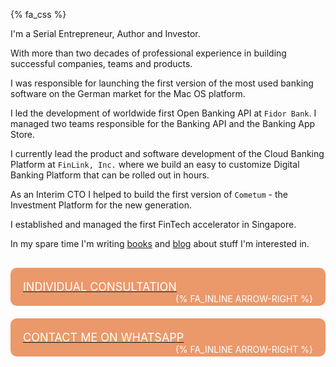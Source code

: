 {% fa_css %}

I'm a <span class="important">Serial Entrepreneur, Author and Investor</span>.

With more than two decades of professional experience in building successful companies, teams and products.

I was responsible for launching the first version of the most used banking software on the German market for the Mac OS platform.

I <span class="important">led the development of worldwide first Open Banking API</span> at `Fidor Bank`. I managed two teams responsible for the Banking API and the Banking App Store.

I currently <span class="important">lead the product and software development</span> of the Cloud Banking Platform at `FinLink, Inc.` where we build an easy to customize Digital Banking Platform that can be rolled out in hours.

As an Interim CTO I helped to build the first version of `Cometum` - the Investment Platform for the new generation.

I established and managed the first FinTech accelerator in Singapore.

In my spare time I'm writing <a href="https://www.amazon.de/-/en/Igor-Kostyuchenok-ebook/dp/B0BWFK212S" target="_blank">books</a> and <a href="/blog">blog</a> about stuff I'm interested in.

<div style="margin-top: 30px;">
  <a href="/individual-consultation">
    <div style="text-transform: uppercase; vertical-align: middle; border-radius: 10px; padding: 20px; margin-bottom:20px; background-color: #EB986B;">
      <span style="color: #FFFFFF; font-size: large;">Individual Consultation</span>
      <span style="float: right; color: #FFFFFF;">
        {% fa_inline arrow-right %}
      </span>
    </div>
  </a>

  <a href="https://wa.me/4917661508419">
    <div style="text-transform: uppercase; vertical-align: middle; border-radius: 10px; padding: 20px; background-color: #EB986B;">
      <span style="color: #FFFFFF; font-size: large;">Contact me on WHATSAPP</span>
      <span style="float: right; color: #FFFFFF;">
        {% fa_inline arrow-right %}
      </span>
    </div>
  </a>
</div>
